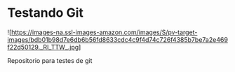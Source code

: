 # Testando Git

![https://images-na.ssl-images-amazon.com/images/S/pv-target-images/bdb01b98d7e6db6b56fd8633cdc4c9f4d74c726f4385b7be7a2e469f22d50129._RI_TTW_.jpg]

Repositorio para testes de git